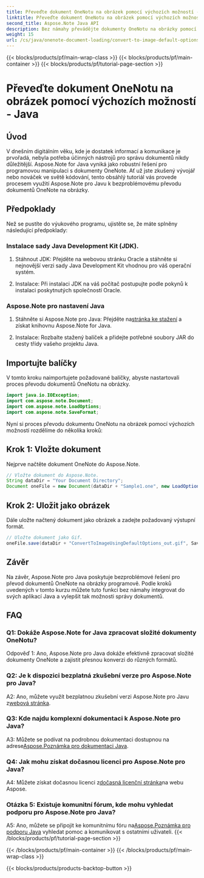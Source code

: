 ```yaml
---
title: Převeďte dokument OneNotu na obrázek pomocí výchozích možností - Java
linktitle: Převeďte dokument OneNotu na obrázek pomocí výchozích možností - Java
second_title: Aspose.Note Java API
description: Bez námahy převádějte dokumenty OneNotu na obrázky pomocí Aspose.Note pro Java. Pro bezproblémovou integraci postupujte podle tohoto podrobného návodu.
weight: 15
url: /cs/java/onenote-document-loading/convert-to-image-default-options/
---
```


{{< blocks/products/pf/main-wrap-class >}}
{{< blocks/products/pf/main-container >}}
{{< blocks/products/pf/tutorial-page-section >}}

# Převeďte dokument OneNotu na obrázek pomocí výchozích možností - Java

## Úvod

V dnešním digitálním věku, kde je dostatek informací a komunikace je prvořadá, nebyla potřeba účinných nástrojů pro správu dokumentů nikdy důležitější. Aspose.Note for Java vyniká jako robustní řešení pro programovou manipulaci s dokumenty OneNote. Ať už jste zkušený vývojář nebo nováček ve světě kódování, tento obsáhlý tutoriál vás provede procesem využití Aspose.Note pro Javu k bezproblémovému převodu dokumentů OneNote na obrázky.

## Předpoklady

Než se pustíte do výukového programu, ujistěte se, že máte splněny následující předpoklady:

### Instalace sady Java Development Kit (JDK).

1. Stáhnout JDK: Přejděte na webovou stránku Oracle a stáhněte si nejnovější verzi sady Java Development Kit vhodnou pro váš operační systém.
   
2. Instalace: Při instalaci JDK na váš počítač postupujte podle pokynů k instalaci poskytnutých společností Oracle.

### Aspose.Note pro nastavení Java

1.  Stáhněte si Aspose.Note pro Java: Přejděte na[stránka ke stažení](https://releases.aspose.com/note/java/) a získat knihovnu Aspose.Note for Java.
   
2. Instalace: Rozbalte stažený balíček a přidejte potřebné soubory JAR do cesty třídy vašeho projektu Java.

## Importujte balíčky

V tomto kroku naimportujete požadované balíčky, abyste nastartovali proces převodu dokumentů OneNotu na obrázky.

```java
import java.io.IOException;
import com.aspose.note.Document;
import com.aspose.note.LoadOptions;
import com.aspose.note.SaveFormat;
```

Nyní si proces převodu dokumentu OneNotu na obrázek pomocí výchozích možností rozdělíme do několika kroků:

## Krok 1: Vložte dokument

Nejprve načtěte dokument OneNote do Aspose.Note.

```java
// Vložte dokument do Aspose.Note.
String dataDir = "Your Document Directory";
Document oneFile = new Document(dataDir + "Sample1.one", new LoadOptions());
```

## Krok 2: Uložit jako obrázek

Dále uložte načtený dokument jako obrázek a zadejte požadovaný výstupní formát.

```java
// Uložte dokument jako Gif.
oneFile.save(dataDir + "ConvertToImageUsingDefaultOptions_out.gif", SaveFormat.Gif);
```

## Závěr

Na závěr, Aspose.Note pro Java poskytuje bezproblémové řešení pro převod dokumentů OneNote na obrázky programově. Podle kroků uvedených v tomto kurzu můžete tuto funkci bez námahy integrovat do svých aplikací Java a vylepšit tak možnosti správy dokumentů.

## FAQ

### Q1: Dokáže Aspose.Note for Java zpracovat složité dokumenty OneNotu?

Odpověď 1: Ano, Aspose.Note pro Java dokáže efektivně zpracovat složité dokumenty OneNote a zajistit přesnou konverzi do různých formátů.

### Q2: Je k dispozici bezplatná zkušební verze pro Aspose.Note pro Java?

 A2: Ano, můžete využít bezplatnou zkušební verzi Aspose.Note pro Javu z[webová stránka](https://releases.aspose.com/).

### Q3: Kde najdu komplexní dokumentaci k Aspose.Note pro Java?

 A3: Můžete se podívat na podrobnou dokumentaci dostupnou na adrese[Aspose.Poznámka pro dokumentaci Java](https://reference.aspose.com/note/java/).

### Q4: Jak mohu získat dočasnou licenci pro Aspose.Note pro Java?

 A4: Můžete získat dočasnou licenci z[dočasná licenční stránka](https://purchase.aspose.com/temporary-license/)na webu Aspose.

### Otázka 5: Existuje komunitní fórum, kde mohu vyhledat podporu pro Aspose.Note pro Java?

 A5: Ano, můžete se připojit ke komunitnímu fóru na[Aspose.Poznámka pro podporu Java](https://forum.aspose.com/c/note/28) vyhledat pomoc a komunikovat s ostatními uživateli.
{{< /blocks/products/pf/tutorial-page-section >}}

{{< /blocks/products/pf/main-container >}}
{{< /blocks/products/pf/main-wrap-class >}}

{{< blocks/products/products-backtop-button >}}
